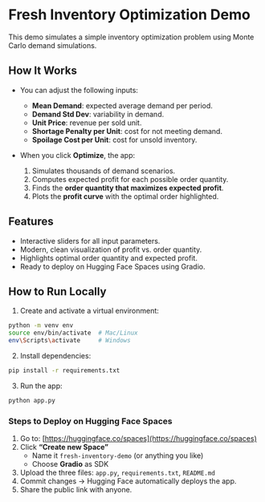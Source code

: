# Fresh Inventory Optimization Demo

This demo simulates a simple inventory optimization problem using Monte Carlo demand simulations.

## How It Works

- You can adjust the following inputs:
  - **Mean Demand**: expected average demand per period.
  - **Demand Std Dev**: variability in demand.
  - **Unit Price**: revenue per sold unit.
  - **Shortage Penalty per Unit**: cost for not meeting demand.
  - **Spoilage Cost per Unit**: cost for unsold inventory.

- When you click **Optimize**, the app:
  1. Simulates thousands of demand scenarios.
  2. Computes expected profit for each possible order quantity.
  3. Finds the **order quantity that maximizes expected profit**.
  4. Plots the **profit curve** with the optimal order highlighted.

## Features

- Interactive sliders for all input parameters.
- Modern, clean visualization of profit vs. order quantity.
- Highlights optimal order quantity and expected profit.
- Ready to deploy on Hugging Face Spaces using Gradio.

## How to Run Locally

1. Create and activate a virtual environment:

```bash
python -m venv env
source env/bin/activate  # Mac/Linux
env\Scripts\activate     # Windows
```

2. Install dependencies:

```bash
pip install -r requirements.txt
```

3. Run the app:

```bash
python app.py
```
### **Steps to Deploy on Hugging Face Spaces**

1. Go to: [https://huggingface.co/spaces](https://huggingface.co/spaces)  
2. Click **“Create new Space”**  
   - Name it `fresh-inventory-demo` (or anything you like)  
   - Choose **Gradio** as SDK  
3. Upload the three files: `app.py`, `requirements.txt`, `README.md`  
4. Commit changes → Hugging Face automatically deploys the app.  
5. Share the public link with anyone.
